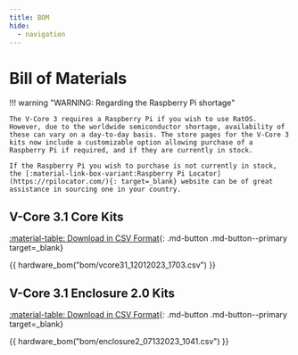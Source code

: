 ```yaml
---
title: BOM
hide:
  - navigation
---
```


# Bill of Materials

!!! warning "WARNING: Regarding the Raspberry Pi shortage"

    The V-Core 3 requires a Raspberry Pi if you wish to use RatOS. However, due to the worldwide semiconductor shortage, availability of these can vary on a day-to-day basis. The store pages for the V-Core 3 kits now include a customizable option allowing purchase of a Raspberry Pi if required, and if they are currently in stock.

    If the Raspberry Pi you wish to purchase is not currently in stock, the [:material-link-box-variant:Raspberry Pi Locator](https://rpilocator.com/){: target=_blank} website can be of great assistance in sourcing one in your country.

## V-Core 3.1 Core Kits

[:material-table: Download in CSV Format](https://github.com/Rat-Rig/V-core-3/blob/main/docs/src/bom/vcore31_12012023_1703.csv){: .md-button .md-button--primary target=_blank}

{{ hardware_bom("bom/vcore31_12012023_1703.csv") }}

## V-Core 3.1 Enclosure 2.0 Kits

[:material-table: Download in CSV Format](https://github.com/Rat-Rig/V-core-3/blob/main/docs/src/bom/enclosure2_07132023_1041.csv){: .md-button .md-button--primary target=_blank}

{{ hardware_bom("bom/enclosure2_07132023_1041.csv") }}
